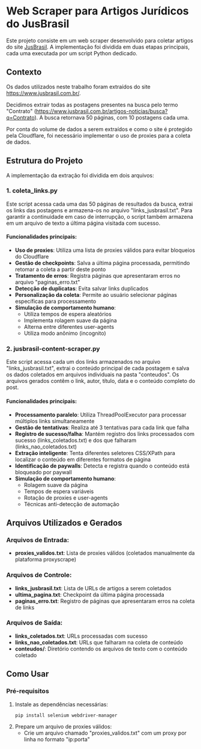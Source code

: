 # Web Scraper para Artigos Jurídicos do JusBrasil

Este projeto consiste em um web scraper desenvolvido para coletar artigos do site [JusBrasil](https://www.jusbrasil.com.br/). A implementação foi dividida em duas etapas principais, cada uma executada por um script Python dedicado.

## Contexto

Os dados utilizados neste trabalho foram extraídos do site https://www.jusbrasil.com.br/.

Decidimos extrair todas as postagens presentes na busca pelo termo "Contrato" (https://www.jusbrasil.com.br/artigos-noticias/busca?q=Contrato). A busca retornava 50 páginas, com 10 postagens cada uma.

Por conta do volume de dados a serem extraídos e como o site é protegido pela Cloudflare, foi necessário implementar o uso de proxies para a coleta de dados.

## Estrutura do Projeto

A implementação da extração foi dividida em dois arquivos:

### 1. coleta_links.py

Este script acessa cada uma das 50 páginas de resultados da busca, extrai os links das postagens e armazena-os no arquivo "links_jusbrasil.txt". Para garantir a continuidade em caso de interrupção, o script também armazena em um arquivo de texto a última página visitada com sucesso.

#### Funcionalidades principais:

- **Uso de proxies**: Utiliza uma lista de proxies válidos para evitar bloqueios do Cloudflare
- **Gestão de checkpoints**: Salva a última página processada, permitindo retomar a coleta a partir deste ponto
- **Tratamento de erros**: Registra páginas que apresentaram erros no arquivo "paginas_erro.txt"
- **Detecção de duplicatas**: Evita salvar links duplicados
- **Personalização da coleta**: Permite ao usuário selecionar páginas específicas para processamento
- **Simulação de comportamento humano**: 
  - Utiliza tempos de espera aleatórios
  - Implementa rolagem suave da página
  - Alterna entre diferentes user-agents
  - Utiliza modo anônimo (incognito)

### 2. jusbrasil-content-scraper.py

Este script acessa cada um dos links armazenados no arquivo "links_jusbrasil.txt", extrai o conteúdo principal de cada postagem e salva os dados coletados em arquivos individuais na pasta "conteudos". Os arquivos gerados contêm o link, autor, título, data e o conteúdo completo do post.

#### Funcionalidades principais:

- **Processamento paralelo**: Utiliza ThreadPoolExecutor para processar múltiplos links simultaneamente
- **Gestão de tentativas**: Realiza até 3 tentativas para cada link que falha
- **Registro de sucesso/falha**: Mantém registro dos links processados com sucesso (links_coletados.txt) e dos que falharam (links_nao_coletados.txt)
- **Extração inteligente**: Tenta diferentes seletores CSS/XPath para localizar o conteúdo em diferentes formatos de página
- **Identificação de paywalls**: Detecta e registra quando o conteúdo está bloqueado por paywall
- **Simulação de comportamento humano**:
  - Rolagem suave da página
  - Tempos de espera variáveis
  - Rotação de proxies e user-agents
  - Técnicas anti-detecção de automação

## Arquivos Utilizados e Gerados

### Arquivos de Entrada:
- **proxies_validos.txt**: Lista de proxies válidos (coletados manualmente da plataforma proxyscrape)

### Arquivos de Controle:
- **links_jusbrasil.txt**: Lista de URLs de artigos a serem coletados
- **ultima_pagina.txt**: Checkpoint da última página processada
- **paginas_erro.txt**: Registro de páginas que apresentaram erros na coleta de links

### Arquivos de Saída:
- **links_coletados.txt**: URLs processadas com sucesso
- **links_nao_coletados.txt**: URLs que falharam na coleta de conteúdo
- **conteudos/**: Diretório contendo os arquivos de texto com o conteúdo coletado


## Como Usar

### Pré-requisitos
1. Instale as dependências necessárias:
   ```
   pip install selenium webdriver-manager
   ```
2. Prepare um arquivo de proxies válidos:
   - Crie um arquivo chamado "proxies_validos.txt" com um proxy por linha no formato "ip:porta"
